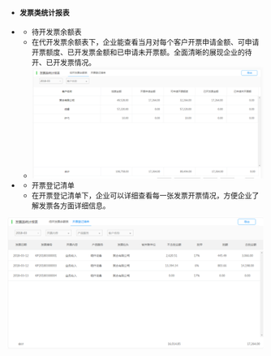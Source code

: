 * #### 发票类统计报表
* * 待开发票余额表
  * 在代开发票余额表下，企业能查看当月对每个客户开票申请金额、可申请开票额度、已开发票金额和已申请未开票额。全面清晰的展现企业的待开、已开发票情况。
  * ![](/img/git10.png)
* * 开票登记清单
  * 在开票登记清单下，企业可以详细查看每一张发票开票情况，方便企业了解发票各方面详细信息。

![](/img/git11.png)

